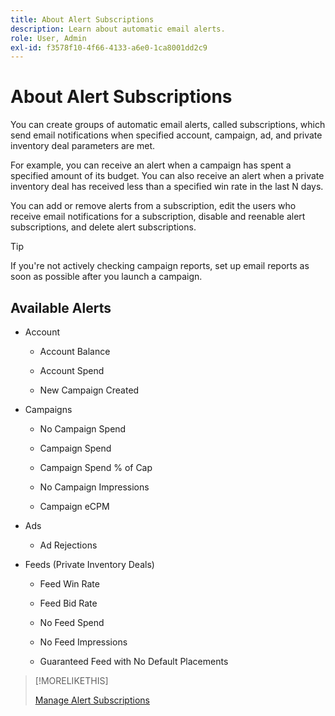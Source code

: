 ```yaml
---
title: About Alert Subscriptions
description: Learn about automatic email alerts.
role: User, Admin
exl-id: f3578f10-4f66-4133-a6e0-1ca8001dd2c9
---
```

# About Alert Subscriptions

You can create groups of automatic email alerts, called subscriptions, which send email notifications when specified account, campaign, ad, and private inventory deal parameters are met.

For example, you can receive an alert when a campaign has spent a specified amount of its budget. You can also receive an alert when a private inventory deal has received less than a specified win rate in the last N days.

You can add or remove alerts from a subscription, edit the users who receive email notifications for a subscription, disable and reenable alert subscriptions, and delete alert subscriptions.

>[!TIP]
>
> If you're not actively checking campaign reports, set up email reports as soon as possible after you launch a campaign.

## Available Alerts

* Account

    * Account Balance

    * Account Spend

    * New Campaign Created

* Campaigns

    * No Campaign Spend

    * Campaign Spend

    * Campaign Spend % of Cap

    * No Campaign Impressions

    * Campaign eCPM

* Ads

    * Ad Rejections

* Feeds (Private Inventory Deals)

    * Feed Win Rate

    * Feed Bid Rate

    * No Feed Spend

    * No Feed Impressions

    * Guaranteed Feed with No Default Placements

>[!MORELIKETHIS]
>
>[Manage Alert Subscriptions](alerts-manage.md)
